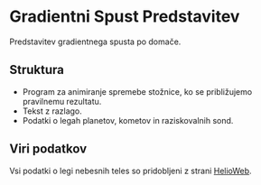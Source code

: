 # Gradientni Spust Predstavitev
Predstavitev gradientnega spusta po domače.

## Struktura
- Program za animiranje spremebe stožnice, ko se približujemo pravilnemu rezultatu.
- Tekst z razlago.
- Podatki o legah planetov, kometov in raziskovalnih sond.

## Viri podatkov
Vsi podatki o legi nebesnih teles so pridobljeni z strani [HelioWeb](http://omniweb.gsfc.nasa.gov/coho/helios/heli.html).
